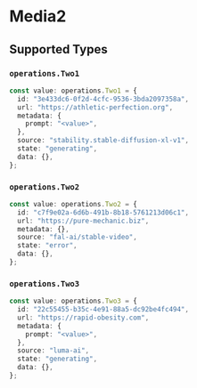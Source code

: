 # Media2


## Supported Types

### `operations.Two1`

```typescript
const value: operations.Two1 = {
  id: "3e433dc6-0f2d-4cfc-9536-3bda2097358a",
  url: "https://athletic-perfection.org",
  metadata: {
    prompt: "<value>",
  },
  source: "stability.stable-diffusion-xl-v1",
  state: "generating",
  data: {},
};
```

### `operations.Two2`

```typescript
const value: operations.Two2 = {
  id: "c7f9e02a-6d6b-491b-8b18-5761213d06c1",
  url: "https://pure-mechanic.biz",
  metadata: {},
  source: "fal-ai/stable-video",
  state: "error",
  data: {},
};
```

### `operations.Two3`

```typescript
const value: operations.Two3 = {
  id: "22c55455-b35c-4e91-88a5-dc92be4fc494",
  url: "https://rapid-obesity.com",
  metadata: {
    prompt: "<value>",
  },
  source: "luma-ai",
  state: "generating",
  data: {},
};
```

